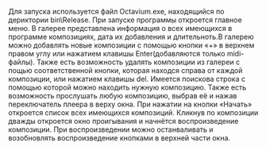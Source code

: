 Для запуска используется файл Octavium.exe, находящийся по дериктории bin\Release.
При запуске программы откроется главное меню. 
В галерее представлена информация о всех имеющихся в программе композициях, дата их добавления и длительноть.В галерею можно добавлять новые композиции с помощью кнопки «+» в верхнем правом углу  или нажатием клавишы Enter(добавляются только midi-файлы). Также есть возможность удалять композиции из галереи с пощью соответственной кнопки, которая находся справа от каждой композиции, или нажатием клавишы  del. Имеется поискова строка с помощью которой можно находить нужную композицию. Также есть возможность прослушать любую композицию, выбрав её и нажав переключатель плеера в верху окна. 
При нажатии на кнопки «Начать» откроется список всех имеющихся композиций. Кликнув по композиции дважды откроется окно проигывания и начнётся воспроизведение композиции. При воспроизведении  можно останваливать и возобновлять воспроизведение кнопками в верхней части окна.